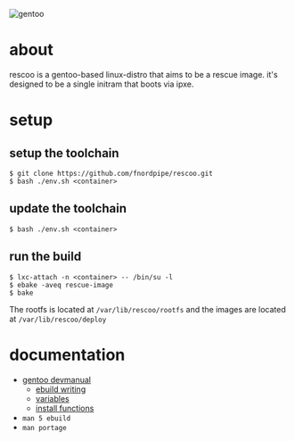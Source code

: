 ![gentoo](https://gentoo.org/assets/img/badges/gentoo-badge2.png "gentoo")

# about

rescoo is a gentoo-based linux-distro that aims to be a rescue image.
it's designed to be a single initram that boots via ipxe.

# setup

## setup the toolchain

    $ git clone https://github.com/fnordpipe/rescoo.git
    $ bash ./env.sh <container>

## update the toolchain

    $ bash ./env.sh <container>

## run the build

    $ lxc-attach -n <container> -- /bin/su -l
    $ ebake -aveq rescue-image
    $ bake

The rootfs is located at `/var/lib/rescoo/rootfs`
and the images are located at `/var/lib/rescoo/deploy`

# documentation

* [gentoo devmanual](https://devmanual.gentoo.org)
  * [ebuild writing](https://devmanual.gentoo.org/ebuild-writing/index.html)
  * [variables](https://devmanual.gentoo.org/ebuild-writing/variables/index.html)
  * [install functions](https://devmanual.gentoo.org/function-reference/install-functions/index.html)
* `man 5 ebuild`
* `man portage`
